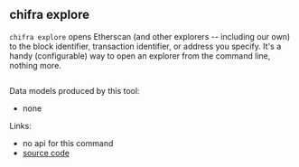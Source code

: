 ## chifra explore

<!-- markdownlint-disable MD041 -->
`chifra explore` opens Etherscan (and other explorers -- including our own) to the block identifier,
transaction identifier, or address you specify. It's a handy (configurable) way to open an explorer
from the command line, nothing more.

```[plaintext]

```

Data models produced by this tool:

- none

Links:

- no api for this command
- [source code](https://github.com/TrueBlocks/trueblocks-core/tree/master/src/apps/chifra/internal/explore)

